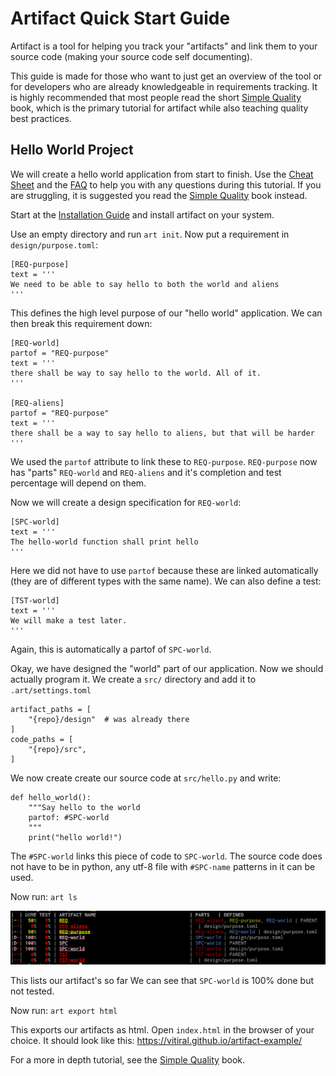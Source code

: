 # Artifact Quick Start Guide

Artifact is a tool for helping you track your "artifacts" and link them to your
source code (making your source code self documenting).

This guide is made for those who want to just get an overview of the tool or for
developers who are already knowledgeable in requirements tracking. It is highly
recommended that most people read the short [Simple Quality][1] book, which is
the primary tutorial for artifact while also teaching quality best practices.

## Hello World Project

We will create a hello world application from start to finish. Use the
[Cheat Sheet](CheatSheet.md) and the [FAQ](FAQ.md) to help you with any
questions during this tutorial. If you are struggling, it is suggested you read
the [Simple Quality][1] book instead.

Start at the [Installation Guide](Installation.md) and install artifact on
your system.

Use an empty directory and run `art init`. Now put a requirement in
`design/purpose.toml`:
```
[REQ-purpose]
text = '''
We need to be able to say hello to both the world and aliens
'''
```

This defines the high level purpose of our "hello world" application.
We can then break this requirement down:
```
[REQ-world]
partof = "REQ-purpose"
text = '''
there shall be way to say hello to the world. All of it.
'''

[REQ-aliens]
partof = "REQ-purpose"
text = '''
there shall be a way to say hello to aliens, but that will be harder
'''
```

We used the `partof` attribute to link these to `REQ-purpose`. `REQ-purpose` now
has "parts" `REQ-world` and `REQ-aliens` and it's completion and test percentage
will depend on them.

Now we will create a design specification for `REQ-world`:
```
[SPC-world]
text = '''
The hello-world function shall print hello
'''
```

Here we did not have to use `partof` because these are linked automatically
(they are of different types with the same name). We can also define a test:
```
[TST-world]
text = '''
We will make a test later.
'''
```
Again, this is automatically a partof of `SPC-world`.

Okay, we have designed the "world" part of our application. Now we should
actually program it. We create a `src/` directory and add it to
`.art/settings.toml`
```
artifact_paths = [
    "{repo}/design"  # was already there
]
code_paths = [
    "{repo}/src",
]
```

We now create create our source code at `src/hello.py` and write:
```
def hello_world():
    """Say hello to the world
    partof: #SPC-world
    """
    print("hello world!")
```

The `#SPC-world` links this piece of code to `SPC-world`. The source code does
not have to be in python, any utf-8 file with `#SPC-name` patterns in it can be
used.

Now run: `art ls`

![art ls](data/example-hello.png)

This lists our artifact's so far We can see that `SPC-world` is 100% done but
not tested.

Now run: `art export html`

This exports our artifacts as html. Open `index.html` in the browser of your
choice. It should look like this: https://vitiral.github.io/artifact-example/

For a more in depth tutorial, see the [Simple Quality][1] book.

[1]: https://vitiral.gitbooks.io/simple-quality/content/

